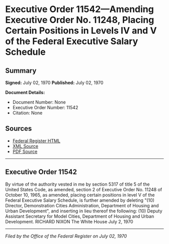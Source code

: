 # Executive Order 11542—Amending Executive Order No. 11248, Placing Certain Positions in Levels IV and V of the Federal Executive Salary Schedule

## Summary

**Signed:** July 02, 1970
**Published:** July 02, 1970

**Document Details:**
- Document Number: None
- Executive Order Number: 11542
- Citation: None

## Sources
- [Federal Register HTML](https://www.presidency.ucsb.edu/documents/executive-order-11542-amending-executive-order-no-11248-placing-certain-positions-levels)
- [XML Source](None)
- [PDF Source](None)

---

## Executive Order 11542

By virtue of the authority vested in me by section 5317 of title 5 of the United States Code, as amended, section 2 of Executive Order No. 11248 of October 10, 1965, as amended, placing certain positions in level V of the Federal Executive Salary Schedule, is further amended by deleting "(10) Director, Demonstration Cities Administration, Department of Housing and Urban Development", and inserting in lieu thereof the following:
    (10) Deputy Assistant Secretary for Model Cities, Department of Housing and Urban Development.
RICHARD NIXON
The White House
July 2, 1970

---

*Filed by the Office of the Federal Register on July 02, 1970*

